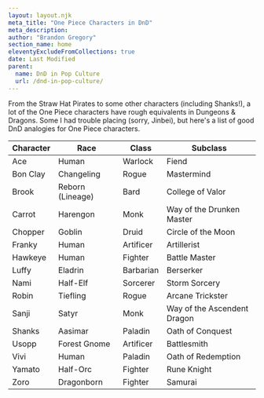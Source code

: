 ```yaml
---
layout: layout.njk
meta_title: "One Piece Characters in DnD"
meta_description: 
author: "Brandon Gregory"
section_name: home
eleventyExcludeFromCollections: true
date: Last Modified
parent:
  name: DnD in Pop Culture
  url: /dnd-in-pop-culture/
---
```


From the Straw Hat Pirates to some other characters (including Shanks!), a lot of the One Piece characters have rough equivalents in Dungeons &amp; Dragons. Some I had trouble placing (sorry, Jinbei), but here's a list of good DnD analogies for One Piece characters.

|Character|Race            |Class    |Subclass                   |
|---------|----------------|---------|---------------------------|
|Ace      |Human           |Warlock  |Fiend                      |
|Bon Clay |Changeling      |Rogue    |Mastermind                 |
|Brook    |Reborn (Lineage)|Bard     |College of Valor           |
|Carrot   |Harengon        |Monk     |Way of the Drunken Master  |
|Chopper  |Goblin          |Druid    |Circle of the Moon         |
|Franky   |Human           |Artificer|Artillerist                |
|Hawkeye  |Human           |Fighter  |Battle Master              |
|Luffy    |Eladrin         |Barbarian|Berserker                  |
|Nami     |Half-Elf        |Sorcerer |Storm Sorcery              |
|Robin    |Tiefling        |Rogue    |Arcane Trickster           |
|Sanji    |Satyr           |Monk     |Way of the Ascendent Dragon|
|Shanks   |Aasimar         |Paladin  |Oath of Conquest           |
|Usopp    |Forest Gnome    |Artificer|Battlesmith                |
|Vivi     |Human           |Paladin  |Oath of Redemption         |
|Yamato   |Half-Orc        |Fighter  |Rune Knight                |
|Zoro     |Dragonborn      |Fighter  |Samurai                    |
